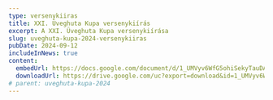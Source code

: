 ```yaml
---
type: versenykiiras
title: XXI. Üveghuta Kupa versenykiírás
excerpt: A XXI. Üveghuta Kupa versenykiírása
slug: uveghuta-kupa-2024-versenykiiras
pubDate: 2024-09-12
includeInNews: true
content:
  embedUrl: https://docs.google.com/document/d/1_UMVyv6WfG5ohiSekyTauDAyFoB281r6/mobilebasic?rm=minimal
  downloadUrl: https://drive.google.com/uc?export=download&id=1_UMVyv6WfG5ohiSekyTauDAyFoB281r6
# parent: uveghuta-kupa-2024
---
```

